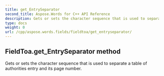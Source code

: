```yaml
---
title: get_EntrySeparator
second_title: Aspose.Words for C++ API Reference
description: Gets or sets the character sequence that is used to separate a table of authorities entry and its page number. 
type: docs
weight: 0
url: /cpp/aspose.words.fields/fieldtoa/get_entryseparator/
---
```

## FieldToa.get_EntrySeparator method


Gets or sets the character sequence that is used to separate a table of authorities entry and its page number.

